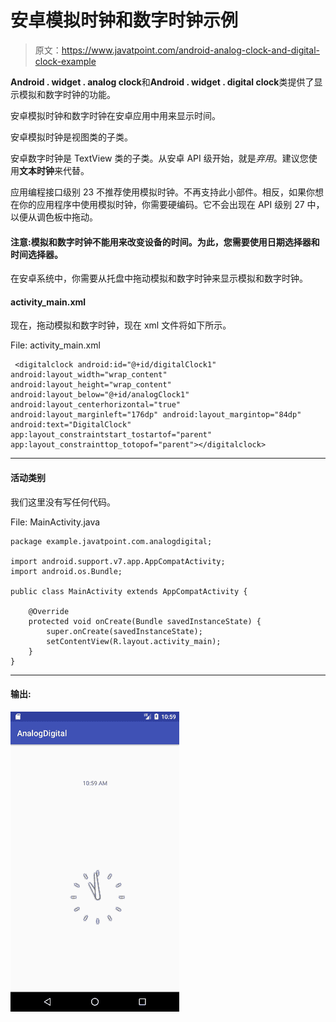 # 安卓模拟时钟和数字时钟示例

> 原文：<https://www.javatpoint.com/android-analog-clock-and-digital-clock-example>

**Android . widget . analog clock**和**Android . widget . digital clock**类提供了显示模拟和数字时钟的功能。

安卓模拟时钟和数字时钟在安卓应用中用来显示时间。

安卓模拟时钟是视图类的子类。

安卓数字时钟是 TextView 类的子类。从安卓 API 级开始，就是*弃用*。建议您使用**文本时钟**来代替。

应用编程接口级别 23 不推荐使用模拟时钟。不再支持此小部件。相反，如果你想在你的应用程序中使用模拟时钟，你需要硬编码。它不会出现在 API 级别 27 中，以便从调色板中拖动。

#### 注意:模拟和数字时钟不能用来改变设备的时间。为此，您需要使用日期选择器和时间选择器。

在安卓系统中，你需要从托盘中拖动模拟和数字时钟来显示模拟和数字时钟。

#### activity_main.xml

现在，拖动模拟和数字时钟，现在 xml 文件将如下所示。

File: activity_main.xml

```
 <digitalclock android:id="@+id/digitalClock1" android:layout_width="wrap_content" android:layout_height="wrap_content" android:layout_below="@+id/analogClock1" android:layout_centerhorizontal="true" android:layout_marginleft="176dp" android:layout_margintop="84dp" android:text="DigitalClock" app:layout_constraintstart_tostartof="parent" app:layout_constrainttop_totopof="parent"></digitalclock> 

```

* * *

#### 活动类别

我们这里没有写任何代码。

File: MainActivity.java

```
package example.javatpoint.com.analogdigital;

import android.support.v7.app.AppCompatActivity;
import android.os.Bundle;

public class MainActivity extends AppCompatActivity {

    @Override
    protected void onCreate(Bundle savedInstanceState) {
        super.onCreate(savedInstanceState);
        setContentView(R.layout.activity_main);
    }
}

```

* * *

#### 输出:

![android analog and digital clocks example 1](img/bbba49f32df5a8502ec9b475fc7af3ef.png)